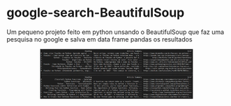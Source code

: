 # google-search-BeautifulSoup

Um pequeno projeto feito em python unsando o BeautifulSoup que faz uma pesquisa no google e salva em data frame pandas os resultados 

<p align="center">
  <img src="frame pandas.png" width="350" alt="accessibility text">
</p>
